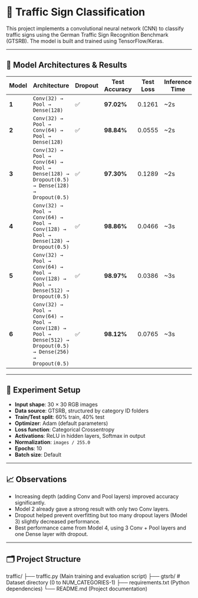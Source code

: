 # 🚦 Traffic Sign Classification

This project implements a convolutional neural network (CNN) to classify traffic signs using the German Traffic Sign Recognition Benchmark (GTSRB). The model is built and trained using TensorFlow/Keras.

---

## 🧠 Model Architectures & Results

| Model | Architecture | Dropout | Test Accuracy | Test Loss | Inference Time |
|-------|--------------|---------|---------------|-----------|----------------|
| **1** | `Conv(32) → Pool → Dense(128)` | ✅ | **97.02%** | 0.1261 | ~2s |
| **2** | `Conv(32) → Pool → Conv(64) → Pool → Dense(128)` | ✅ | **98.84%** | 0.0555 | ~2s |
| **3** | `Conv(32) → Pool → Conv(64) → Pool → Dense(128) → Dropout(0.5) → Dense(128) → Dropout(0.5)` | ✅ | **97.30%** | 0.1289 | ~2s |
| **4** | `Conv(32) → Pool → Conv(64) → Pool → Conv(128) → Pool → Dense(128) → Dropout(0.5)` | ✅ | **98.86%** | 0.0466 | ~3s |
| **5** | `Conv(32) → Pool → Conv(64) → Pool → Conv(128) → Pool → Dense(512) → Dropout(0.5)` | ✅ | **98.97%** | 0.0386 | ~3s |
| **6** | `Conv(32) → Pool → Conv(64) → Pool → Conv(128) → Pool → Dense(512) → Dropout(0.5) → Dense(256) → Dropout(0.5)` | ✅ | **98.12%** | 0.0765 | ~3s |

---

## 🧪 Experiment Setup

- **Input shape**: 30 × 30 RGB images
- **Data source**: GTSRB, structured by category ID folders
- **Train/Test split**: 60% train, 40% test
- **Optimizer**: Adam (default parameters)
- **Loss function**: Categorical Crossentropy
- **Activations**: ReLU in hidden layers, Softmax in output
- **Normalization**: `images / 255.0`
- **Epochs**: 10
- **Batch size**: Default

---

## 📈 Observations

- Increasing depth (adding Conv and Pool layers) improved accuracy significantly.
- Model 2 already gave a strong result with only two Conv layers.
- Dropout helped prevent overfitting but too many dropout layers (Model 3) slightly decreased performance.
- Best performance came from Model 4, using 3 Conv + Pool layers and one Dense layer with dropout.

---
## 🗂️ Project Structure
traffic/
├── traffic.py (Main training and evaluation script)
├── gtsrb/ # Dataset directory (0 to NUM_CATEGORIES-1)
├── requirements.txt (Python dependencies)
└── README.md (Project documentation)
